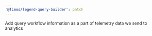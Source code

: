 ```yaml
---
'@finos/legend-query-builder': patch
---
```


Add query workflow information as a part of telemetry data we send to analytics
